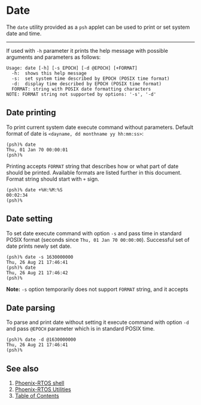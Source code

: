 # Date

The `date` utility provided as a `psh` applet can be used to print or set system date and time.

---

If used with `-h` parameter it prints the help message with possible arguments and parameters as follows:

```text
Usage: date [-h] [-s EPOCH] [-d @EPOCH] [+FORMAT]
  -h:  shows this help message
  -s:  set system time described by EPOCH (POSIX time format)
  -d:  display time described by EPOCH (POSIX time format)
  FORMAT: string with POSIX date formatting characters
NOTE: FORMAT string not supported by options: '-s', '-d'
```

## Date printing

To print current system date execute command without parameters. Default format of date is
`<dayname, dd monthname yy hh:mm:ss>`:

```text
(psh)% date
Thu, 01 Jan 70 00:00:01
(psh)%
```

Printing accepts `FORMAT` string that describes how or what part of date should be printed. Available formats are listed
further in this document. Format string should start with `+` sign.

```text
(psh)% date +%H:%M:%S
00:02:34
(psh)%
```

## Date setting

To set date execute command with option `-s` and pass time in standard POSIX format
(seconds since `Thu, 01 Jan 70 00:00:00`). Successful set of date prints newly set date.

```text
(psh)% date -s 1630000000
Thu, 26 Aug 21 17:46:41
(psh)% date
Thu, 26 Aug 21 17:46:42
(psh)%
```

__Note:__ `-s` option temporarily does not support `FORMAT` string, and it accepts

## Date parsing

To parse and print date without setting it execute command with option `-d` and pass `@EPOCH` parameter which is in
standard POSIX time.

```text
(psh)% date -d @1630000000
Thu, 26 Aug 21 17:46:41
(psh)%
```

## See also

1. [Phoenix-RTOS shell](psh.md)
2. [Phoenix-RTOS Utilities](../README.md)
3. [Table of Contents](../../README.md)
